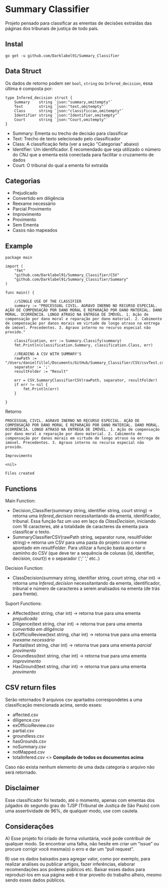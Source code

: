 # Summary Classifier
Projeto pensado para classificar as ementas de decisões extraídas das páginas dos tribunais de justiça de todo país.

## Instal
``` go get -u github.com/Darklabel91/Summary_Classifier ```

## Data Struct
Os dados de retorno podem ser ```bool```, ```string``` ou ```Infered_decision```, essa última é composta por:

``` 
type Infered_decision struct {
	Summary    string `json:"summary,omitempty"`
	Text       string `json:"text,omitempty"`
	Class      string `json:"classificcao,omitempty"`
	Identifier string `json:"Identifier,omitempty"`
	Court      string `json:"Court,omitempty"`
}
```

- Summary: Ementa ou trecho de decisão para classificar
- Text: Trecho de texto selecionado pelo classificador
- Class: A classificação feita (ver a seção "Categorias" abaixo)
- Identifier: Um identificador. É recomendado que seja utilizado o número do CNJ que a ementa está conectada para facilitar o cruzamento de dados
- Court: O tribunal do qual a ementa foi extraída

## Categorias
- Prejudicado
- Convertido em diligência
- Reexame necessário
- Parcial Provimento
- Improvimento
- Provimento
- Sem Ementa
- Casos não mapeados

## Example

``` 
package main

import (
	"fmt"
	"github.com/Darklabel91/Summary_Classifier/CSV"
	"github.com/Darklabel91/Summary_Classifier/Summary"
)

func main() {

	//SINGLE USE OF THE CLASSIFIER
	summary := "PROCESSUAL CIVIL. AGRAVO INERNO NO RECURSO ESPECIAL. AÇÃO DE COMPENSAÇÃO POR DANO MORAL E REPARAÇÃO POR DANO MATERIAL. DANO MORAL. OCORRÊNCIA. LONGO ATRASO NA ENTREGA DE IMÓVEL. 1. Ação de compensação por dano moral e reparação por dano material. 2. Cabimento de compensação por danos morais em virtude de longo atraso na entrega de imóvel. Precedentes. 3. Agravo interno no recurso especial não provido."

	classification, err := Summary.Classify(summary)
	fmt.Println(classification.Summary, classification.Class, err)

	//READING A CSV WITH SUMMARY'S
	rawPath := "/Users/danielfillol/Documents/GitHub/Summary_Classifier/CSV/csvTest.csv"
	separator := ';'
	resultFolder := "Result"

	err = CSV.SummaryClassifierCSV(rawPath, separator, resultFolder)
	if err != nil {
		fmt.Println(err)
	}

}
 ```
Retorno
``` 
PROCESSUAL CIVIL. AGRAVO INERNO NO RECURSO ESPECIAL. AÇÃO DE COMPENSAÇÃO POR DANO MORAL E REPARAÇÃO POR DANO MATERIAL. DANO MORAL. OCORRÊNCIA. LONGO ATRASO NA ENTREGA DE IMÓVEL. 1. Ação de compensação por dano moral e reparação por dano material. 2. Cabimento de compensação por danos morais em virtude de longo atraso na entrega de imóvel. Precedentes. 3. Agravo interno no recurso especial não provido. 

Improvimento 

<nil>

Files created
 ```

## Functions

Main Function:
- Decision_Classifier(summary string, identifier string, court string)  ->  retorna uma *Infered_decision* necessitantando da ementa, identificador, tribunal. Essa função faz um uso em laço da *ClassDecision*, iniciando com 16 caracteres, até a totalidade de caracteres da ementa para classificar o texto.
- SummaryClassifierCSV(rawPath string, separator rune, resultFolder string)-> retorna um CSV para uma pasta do projeto com o nome apontado em *resultFolder*. Para utilizar a função basta apontar o caminho do CSV (que deve ter a sequência de colunas {id, identifier, decision, court}) e o separador (';' ',' etc..)

Decision Function:
- ClassDecision(summary string, identifier string, court string, char int)  ->  retorna uma *Infered_decision* necessitantando da ementa, identificador, tribunal e número de caracteres a serem analisados na ementa (de trás para frente).

Suport Functions:
- Affected(text string, char int)        ->  retorna true para uma ementa *prejudicada*
- Diligence(text string, char int)       ->  retorna true para uma ementa *convertida em diligência*
- ExOfficioReview(text string, char int) ->  retorna true para uma ementa *reexame necessário*
- Partial(text string, char int)         ->  retorna true para uma ementa *parcial provimento*
- Groundless(text string, char int)      ->  retorna true para uma ementa *improvimento*
- HasGround(text string, char int)       ->  retorna true para uma ementa *provimento* 

## CSV return files
Serão retornados 9 arquivos csv apartados correspondetes a uma classificação mencionada acima, sendo esses:

- affected.csv
- diligence.csv
- exOfficioReview.csv
- partial.csv 
- groundless.csv 
- hasGrounds.csv 
- noSummary.csv
- notMapped.csv 
- totalInfered.csv <> **Compilado de todos os documentos acima**

Caso não exista nenhum elemento de uma dada categoria o arquivo não será retornado.

## Disclaimer
Esse classificador foi testado, até o momento, apenas com ementas dos julgados do segundo grau do TJSP (Tribunal de Justiça de São Paulo) com uma assertividade de 96%, de qualquer modo, use com cautela.

## Considerações
A) Esse projeto foi criado de forma voluntária, você pode contribuir de qualquer modo. Se encontrar uma falha, não hesite em criar um “issue” ou  procure corrigir você mesma(o) o erro e dar um “pull request”.

B) use os dados baixados para agregar valor, como por exemplo, para realizar análises ou publicar artigos, fazer inferências, elaborar recomendações aos poderes públicos etc. Baixar esses dados para reproduzi-los em sua página web é tirar proveito do trabalho alheio, mesmo sendo esses dados públicos.
